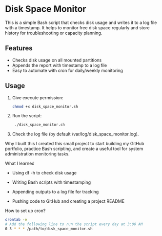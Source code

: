 # Disk Space Monitor

This is a simple Bash script that checks disk usage and writes it to a log file with a timestamp. It helps to monitor free disk space regularly and store history for troubleshooting or capacity planning.

## Features

- Checks disk usage on all mounted partitions
- Appends the report with timestamp to a log file
- Easy to automate with cron for daily/weekly monitoring

## Usage

1. Give execute permission:
   ```bash
   chmod +x disk_space_monitor.sh
2. Run the script:
   ```bash
    ./disk_space_monitor.sh
3. Check the log file (by default /var/log/disk_space_monitor.log).

Why I built this
I created this small project to start building my GitHub portfolio, practice Bash scripting, and create a useful tool for system administration monitoring tasks.

What I learned
- Using df -h to check disk usage

- Writing Bash scripts with timestamping

- Appending outputs to a log file for tracking

- Pushing code to GitHub and creating a project README

How to set up cron?
```bash
crontab -e
# Add the following line to run the script every day at 3:00 AM
0 3 * * * /path/to/disk_space_monitor.sh

